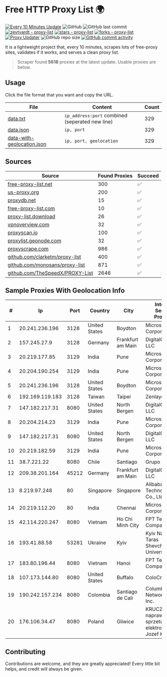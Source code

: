 
# Free HTTP Proxy List 🌍

[![Every 10 Minutes Update](https://github.com/mertguvencli/http-proxy-list/actions/workflows/main.yml/badge.svg?branch=main)](https://github.com/mertguvencli/http-proxy-list/actions/workflows/main.yml)
![GitHub](https://img.shields.io/github/license/mertguvencli/http-proxy-list)
![GitHub last commit](https://img.shields.io/github/last-commit/mertguvencli/http-proxy-list)
[![zevtyardt - proxy-list](https://img.shields.io/static/v1?label=zevtyardt&message=proxy-list&color=blue&logo=github)](https://github.com/zevtyardt/proxy-list "Go to GitHub repo")
[![stars - proxy-list](https://img.shields.io/github/stars/zevtyardt/proxy-list?style=social)](https://github.com/zevtyardt/proxy-list)
[![forks - proxy-list](https://img.shields.io/github/forks/zevtyardt/proxy-list?style=social)](https://github.com/zevtyardt/proxy-list)
[![Proxy Updater](https://github.com/zevtyardt/proxy-list/workflows/Proxy%20Updater/badge.svg)](https://github.com/zevtyardt/proxy-list/actions?query=workflow:"Proxy+Updater")
![GitHub repo size](https://img.shields.io/github/repo-size/zevtyardt/proxy-list)
[![GitHub commit activity](https://img.shields.io/github/commit-activity/m/zevtyardt/proxy-list?logo=commits)](https://github.com/zevtyardt/proxy-list/commits/main)

It is a lightweight project that, every 10 minutes, scrapes lots of free-proxy sites, validates if it works, and serves a clean proxy list.

> Scraper found **5618** proxies at the latest update. Usable proxies are below.

## Usage

Click the file format that you want and copy the URL.

|File|Content|Count|
|----|-------|-----|
|[data.txt](https://raw.githubusercontent.com/mertguvencli/http-proxy-list/main/proxy-list/data.txt)|`ip_address:port` combined (seperated new line)|329|
|[data.json](https://raw.githubusercontent.com/mertguvencli/http-proxy-list/main/proxy-list/data.json)|`ip, port`|329|
|[data-with-geolocation.json](https://raw.githubusercontent.com/mertguvencli/http-proxy-list/main/proxy-list/data-with-geolocation.json)|`ip, port, geolocation`|329|

## Sources

|Source|Found Proxies|Succeed|
|------|-------------|-------|
|[free-proxy-list.net](https://free-proxy-list.net)|300|✅|
|[us-proxy.org](https://www.us-proxy.org)|200|✅|
|[proxydb.net](http://proxydb.net)|15|✅|
|[free-proxy-list.com](https://free-proxy-list.com/?page=&port=&type%5B%5D=http&type%5B%5D=https&up_time=0&search=Search)|10|✅|
|[proxy-list.download](https://www.proxy-list.download/HTTP)|26|✅|
|[vpnoverview.com](https://vpnoverview.com/privacy/anonymous-browsing/free-proxy-servers)|32|✅|
|[proxyscan.io](https://www.proxyscan.io)|100|✅|
|[proxylist.geonode.com](https://proxylist.geonode.com/api/proxy-list?limit=300&page=1&sort_by=lastChecked&sort_type=desc&protocols=http,https)|32|✅|
|[proxyscrape.com](https://api.proxyscrape.com/v2/?request=displayproxies&protocol=http&timeout=10000&country=all&ssl=all&anonymity=all)|986|✅|
|[github.com/clarketm/proxy-list](https://raw.githubusercontent.com/clarketm/proxy-list/master/proxy-list-raw.txt)|400|✅|
|[github.com/monosans/proxy-list](https://raw.githubusercontent.com/monosans/proxy-list/main/proxies/http.txt)|871|✅|
|[github.com/TheSpeedX/PROXY-List](https://raw.githubusercontent.com/TheSpeedX/PROXY-List/master/http.txt)|2646|✅|


## Sample Proxies With Geolocation Info

|#|Ip|Port|Country|City|Internet Service Provider|
|-|--|----|-------|----|-------------------------|
|1|20.241.236.196|3128|United States|Boydton|Microsoft Corporation|
|2|157.245.27.9|3128|Germany|Frankfurt am Main|DigitalOcean, LLC|
|3|20.219.177.85|3129|India|Pune|Microsoft Corporation|
|4|20.204.190.254|3129|India|Pune|Microsoft Corporation|
|5|20.241.236.196|3128|United States|Boydton|Microsoft Corporation|
|6|192.169.119.183|3128|Taiwan|Taipei|Zenlayer Inc|
|7|147.182.217.31|8080|United States|North Bergen|DigitalOcean, LLC|
|8|20.204.214.23|3129|India|Pune|Microsoft Corporation|
|9|147.182.217.31|8080|United States|North Bergen|DigitalOcean, LLC|
|10|20.219.182.59|3129|India|Pune|Microsoft Corporation|
|11|38.7.221.22|8080|Chile|Santiago|Grupo ZGH SPA|
|12|209.38.201.164|45212|Germany|Frankfurt am Main|DigitalOcean, LLC|
|13|8.219.97.248|80|Singapore|Singapore|Alibaba (US) Technology Co., Ltd.|
|14|20.219.112.20|80|India|Chennai|Microsoft Corporation|
|15|42.114.220.247|8080|Vietnam|Ho Chi Minh City|FPT Telecom Company|
|16|193.41.88.58|53281|Ukraine|Kyiv|Kyiv National Taras Shevchenko University|
|17|183.80.196.44|8080|Vietnam|Hanoi|FPT Telecom Company|
|18|107.173.144.80|8080|United States|Buffalo|ColoCrossing|
|19|190.242.157.234|8080|Colombia|Santiago de Cali|Columbus Networks USA, Inc.|
|20|176.106.34.47|8080|Poland|Gliwice|KRUCZNET - naprawa sprzetu RTV i elektronicznego Jozef Kruczek|



## Contributing

Contributions are welcome, and they are greatly appreciated! Every
little bit helps, and credit will always be given.

